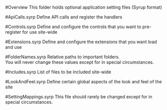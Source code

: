 #Overview
This folder holds optional application setting files (Syrup format)

#ApiCalls.syrp
Define API calls and register the handlers

#Controls.syrp
Define and configure the controls that you want to pre-register for use site-wide

#Extensions.syrp
Define and configure the extensions that you want load and use

#FolderNames.syrp
Relative paths to important folders.  
You will never change these values except for in special circumstances.

#Includes.syrp
List of files to be included site-wide

#LookAndFeel.syrp
Define certain global aspects of the look and feel of the site

#SettingMappings.syrp
This file should rarely be changed except for in special circumstances.
